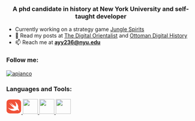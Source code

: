 <h3 align="center">A phd candidate in history at New York University and self-taught developer</h3>

- Currently working on a strategy game [Jungle Spirits]([https://digitalorientalist.com/author/yuksekyusuf/](https://www.figma.com/proto/CzUrI4OascVkhBQhS7IQeb/JungleSpirits-Apple-Arcade?page-id=&type=design&node-id=8-2581&viewport=1388%2C-152%2C0.2&t=ZI5SHATAYiy52k9T-1&scaling=contain))
- 🔖 Read my posts at [The Digital Orientalist](https://digitalorientalist.com/author/yuksekyusuf/) and [Ottoman Digital History](https://www.digitalottomanstudies.com/post/natural-language-processing-in-ottoman-turkish-opportunities-and-drawbacks)
- 📫 Reach me at **ayy236@nyu.edu**
  

<h3 align="left">Follow me:</h3>
<p align="left">
<a href="https://twitter.com/ay_yuksek" target="blank"><img align="center" src="https://upload.wikimedia.org/wikipedia/sco/thumb/9/9f/Twitter_bird_logo_2012.svg/1200px-Twitter_bird_logo_2012.svg.png" alt="apjanco" height="30" width="40" /></a>
</p>


<h3 align="left">Languages and Tools:</h3>
<p align="left"> 
<a href="https://developer.apple.com/swift/" target="_blank"> <img src="https://raw.githubusercontent.com/devicons/devicon/master/icons/swift/swift-original.svg")
"alt="swift" width="40" height="40"/> </a>
<a href="https://www.python.org/" target="_blank"> <img src="https://upload.wikimedia.org/wikipedia/commons/c/c3/Python-logo-notext.svg")
"alt="python" width="40" height="40"/> </a> 
<a href="https://isocpp.org" target="_blank"> <img src="https://raw.githubusercontent.com/isocpp/logos/master/cpp_logo.png")
"alt="C++" width="40" height="40"/> </a> 
<a href="https://www.r-project.org/" target="_blank"> <img src="https://www.r-project.org/logo/Rlogo.svg")
"alt="R" width="40" height="40"/> </a> 
</p>
  
  
